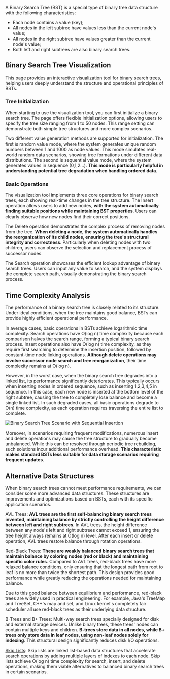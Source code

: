 A Binary Search Tree (BST) is a special type of binary tree data structure with the following characteristics:

- Each node contains a value (key);
- All nodes in the left subtree have values less than the current node's value;
- All nodes in the right subtree have values greater than the current node's value;
- Both left and right subtrees are also binary search trees.

## Binary Search Tree Visualization

This page provides an interactive visualization tool for binary search trees, helping users deeply understand the structure and operational principles of BSTs.

### Tree Initialization

When starting to use the visualization tool, you can first initialize a binary search tree. The page offers flexible initialization options, allowing users to specify the tree size ranging from 1 to 50 nodes. This range setting can demonstrate both simple tree structures and more complex scenarios.

Two different value generation methods are supported for initialization. The first is random value mode, where the system generates unique random numbers between 1 and 1000 as node values. This mode simulates real-world random data scenarios, showing tree formations under different data distributions. The second is sequential value mode, where the system generates values in sequence (0,1,2...). **This mode is particularly helpful in understanding potential tree degradation when handling ordered data**.

### Basic Operations

The visualization tool implements three core operations for binary search trees, each showing real-time changes in the tree structure. The Insert operation allows users to add new nodes, **with the system automatically finding suitable positions while maintaining BST properties**. Users can clearly observe how new nodes find their correct positions.

The Delete operation demonstrates the complex process of removing nodes from the tree. **When deleting a node, the system automatically handles the reorganization of its child nodes, ensuring the tree's structural integrity and correctness**. Particularly when deleting nodes with two children, users can observe the selection and replacement process of successor nodes.

The Search operation showcases the efficient lookup advantage of binary search trees. Users can input any value to search, and the system displays the complete search path, visually demonstrating the binary search process.

## Time Complexity Analysis

The performance of a binary search tree is closely related to its structure. Under ideal conditions, when the tree maintains good balance, BSTs can provide highly efficient operational performance.

In average cases, basic operations in BSTs achieve logarithmic time complexity. Search operations have O(log n) time complexity because each comparison halves the search range, forming a typical binary search process. Insert operations also have O(log n) time complexity, as they require first searching to determine the insertion position, followed by constant-time node linking operations. **Although delete operations may involve successor node search and tree reorganization**, their time complexity remains at O(log n).

However, in the worst case, when the binary search tree degrades into a linked list, its performance significantly deteriorates. This typically occurs when inserting nodes in ordered sequence, such as inserting 1,2,3,4,5 in sequence. In this case, each new node is inserted at the bottom level of the right subtree, causing the tree to completely lose balance and become a single linked list. In such degraded cases, all basic operations degrade to O(n) time complexity, as each operation requires traversing the entire list to complete.

![Binary Search Tree Scenario with Sequential Insertion](https://slefboot-1251736664.file.myqcloud.com/20241108_ai_gallery_binarysearch_order.png)

Moreover, in scenarios requiring frequent modifications, numerous insert and delete operations may cause the tree structure to gradually become unbalanced. While this can be resolved through periodic tree rebuilding, such solutions incur additional performance overhead. **This characteristic makes standard BSTs less suitable for data storage scenarios requiring frequent updates**.

## Alternative Data Structures

When binary search trees cannot meet performance requirements, we can consider some more advanced data structures. These structures are improvements and optimizations based on BSTs, each with its specific application scenarios.

AVL Trees: **AVL trees are the first self-balancing binary search trees invented, maintaining balance by strictly controlling the height difference between left and right subtrees**. In AVL trees, the height difference between any node's left and right subtrees cannot exceed 1, ensuring the tree height always remains at O(log n) level. After each insert or delete operation, AVL trees restore balance through rotation operations.

Red-Black Trees: **These are weakly balanced binary search trees that maintain balance by coloring nodes (red or black) and maintaining specific color rules**. Compared to AVL trees, red-black trees have more relaxed balance conditions, only ensuring that the longest path from root to leaf is no more than twice the shortest path. This design provides good performance while greatly reducing the operations needed for maintaining balance.

Due to this good balance between equilibrium and performance, red-black trees are widely used in practical engineering. For example, Java's TreeMap and TreeSet, C++'s map and set, and Linux kernel's completely fair scheduler all use red-black trees as their underlying data structure.

B-Trees and B+ Trees: Multi-way search trees specially designed for disk and external storage devices. Unlike binary trees, these trees' nodes can contain multiple keys and children. **B-trees store data in all nodes, while B+ trees only store data in leaf nodes, using non-leaf nodes solely for indexing**. This structural design significantly reduces disk I/O operations.

[Skip Lists](https://gallery.selfboot.cn/en/algorithms/skiplist): Skip lists are linked list-based data structures that accelerate search operations by adding multiple layers of indexes to each node. Skip lists achieve O(log n) time complexity for search, insert, and delete operations, making them viable alternatives to balanced binary search trees in certain scenarios.